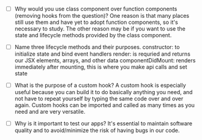 - [ ] Why would you use class component over function components (removing hooks from the question)?
One reason is that many places still use them and have yet to adopt function components, so it's necessary to study. The other reason may be if you want to use the state and lifecycle methods provided by the class component.

- [ ] Name three lifecycle methods and their purposes.
constructor: to initialize state and bind event handlers
render: is requried and returns our JSX elements, arrays, and other data
componentDidMount: renders immediately after mounting, this is where you make api calls and set state

- [ ] What is the purpose of a custom hook?
A custom hook is especially useful because you can build it to do basically anything you need, and not have to repeat yourself by typing the same code over and over again. Custom hooks can be imported and called as many times as you need and are very versatile.

- [ ] Why is it important to test our apps?
It's essential to maintain software quality and to avoid/minimize the risk of having bugs in our code.